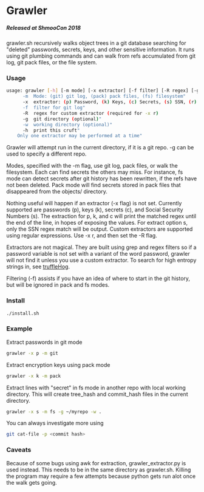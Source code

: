 # Grawler
##### Released at ShmooCon 2018

grawler.sh recursively walks object trees in a git database searching for "deleted" passwords, secrets, keys, and other sensitive information. It runs using git plumbing commands and can walk from refs accumulated from git log, git pack files, or the file system.

### Usage

```bash
usage: grawler [-h] [-m mode] [-x extractor] [-f filter] [-R regex] [-g dir] [-w dir] "
      -m  Mode: (git) git log, (pack) pack files, (fs) filesystem"
      -x  extractor: (p) Password, (k) Keys, (c) Secrets, (s) SSN, (r) Regex"
      -f  filter for git log"
      -R  regex for custom extractor (required for -x r)
      -g  git directory (optional)"
      -w  working directory (optional)"
      -h  print this cruft"
    Only one extractor may be performed at a time"
```

Grawler will attempt run in the current directory, if it is a git repo. -g can be used to specify a different repo. 

Modes, specified with the -m flag, use git log, pack files, or walk the filesystem. Each can find secrets the others may miss. For instance, fs mode can detect secrets after git history has been rewritten, if the refs have not been deleted. Pack mode will find secrets stored in pack files that disappeared from the objects/ directory.

Nothing useful will happen if an extractor (-x flag) is not set. Currently supported are passwords (p), keys (k), secrets (c), and Social Security Numbers (s). The extraction for p, k, and c will print the matched regex until the end of the line, in hopes of exposing the values. For extract option s, only the SSN regex match will be output. Custom extractors are supported using regular expressions. Use -x r, and then set the -R <your regex here> flag.

Extractors are not magical. They are built using grep and regex filters so if a password variable is not set with a variant of the word password, grawler will not find it unless you use a custom extractor. To search for high entropy strings in, see [truffleHog](https://github.com/dxa4481/truffleHog). 

Filtering (-f) assists if you have an idea of where to start in the git history, but will be ignored in pack and fs modes. 

### Install

```bash
./install.sh
```

### Example

Extract passwords in git mode

```bash
grawler -x p -m git
```

Extract encryption keys using pack mode

```bash
grawler -x k -m pack
```

Extract lines with "secret" in fs mode in another repo with local working directory. This will create tree_hash and commit_hash files in the current directory. 

```bash
grawler -x s -m fs -g ~/myrepo -w .
```

You can always investigate more using 

```bash
git cat-file -p <commit hash>
```


### Caveats

Because of some bugs using awk for extraction, grawler_extractor.py is used instead. This needs to be in the same directory as grawler.sh. Killing the program may require a few attempts because python gets run alot once the walk gets going.
